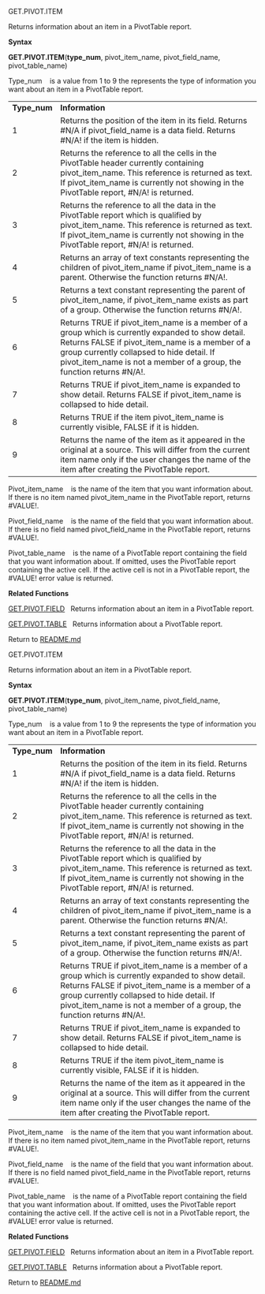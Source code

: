 GET.PIVOT.ITEM

Returns information about an item in a PivotTable report.

**Syntax**

**GET.PIVOT.ITEM**(**type\_num**, pivot\_item\_name, pivot\_field\_name,
pivot\_table\_name)

Type\_num    is a value from 1 to 9 the represents the type of
information you want about an item in a PivotTable report.

|               |                                                                                                                                                                                                                                                                                   |
| ------------- | --------------------------------------------------------------------------------------------------------------------------------------------------------------------------------------------------------------------------------------------------------------------------------- |
| **Type\_num** | **Information**                                                                                                                                                                                                                                                                   |
| 1             | Returns the position of the item in its field. Returns \#N/A if pivot\_field\_name is a data field. Returns \#N/A\! if the item is hidden.                                                                                                                                        |
| 2             | Returns the reference to all the cells in the PivotTable header currently containing pivot\_item\_name. This reference is returned as text. If pivot\_item\_name is currently not showing in the PivotTable report, \#N/A\! is returned.                                          |
| 3             | Returns the reference to all the data in the PivotTable report which is qualified by pivot\_item\_name. This reference is returned as text. If pivot\_item\_name is currently not showing in the PivotTable report, \#N/A\! is returned.                                          |
| 4             | Returns an array of text constants representing the children of pivot\_item\_name if pivot\_item\_name is a parent. Otherwise the function returns \#N/A\!.                                                                                                                       |
| 5             | Returns a text constant representing the parent of pivot\_item\_name, if pivot\_item\_name exists as part of a group. Otherwise the function returns \#N/A\!.                                                                                                                     |
| 6             | Returns TRUE if pivot\_item\_name is a member of a group which is currently expanded to show detail. Returns FALSE if pivot\_item\_name is a member of a group currently collapsed to hide detail. If pivot\_item\_name is not a member of a group, the function returns \#N/A\!. |
| 7             | Returns TRUE if pivot\_item\_name is expanded to show detail. Returns FALSE if pivot\_item\_name is collapsed to hide detail.                                                                                                                                                     |
| 8             | Returns TRUE if the item pivot\_item\_name is currently visible, FALSE if it is hidden.                                                                                                                                                                                           |
| 9             | Returns the name of the item as it appeared in the original at a source. This will differ from the current item name only if the user changes the name of the item after creating the PivotTable report.                                                                          |

Pivot\_item\_name    is the name of the item that you want information
about. If there is no item named pivot\_item\_name in the PivotTable
report, returns \#VALUE\!.

Pivot\_field\_name    is the name of the field that you want information
about. If there is no field named pivot\_field\_name in the PivotTable
report, returns \#VALUE\!.

Pivot\_table\_name    is the name of a PivotTable report containing the
field that you want information about. If omitted, uses the PivotTable
report containing the active cell. If the active cell is not in a
PivotTable report, the \#VALUE\! error value is returned.

**Related Functions**

[GET.PIVOT.FIELD](GET.PIVOT.FIELD.md)   Returns information about an item in a PivotTable
report.

[GET.PIVOT.TABLE](GET.PIVOT.TABLE.md)   Returns information about a PivotTable report.



Return to [README.md](README.md)

GET.PIVOT.ITEM

Returns information about an item in a PivotTable report.

**Syntax**

**GET.PIVOT.ITEM**(**type\_num**, pivot\_item\_name, pivot\_field\_name,
pivot\_table\_name)

Type\_num    is a value from 1 to 9 the represents the type of
information you want about an item in a PivotTable report.

|               |                                                                                                                                                                                                                                                                                   |
| ------------- | --------------------------------------------------------------------------------------------------------------------------------------------------------------------------------------------------------------------------------------------------------------------------------- |
| **Type\_num** | **Information**                                                                                                                                                                                                                                                                   |
| 1             | Returns the position of the item in its field. Returns \#N/A if pivot\_field\_name is a data field. Returns \#N/A\! if the item is hidden.                                                                                                                                        |
| 2             | Returns the reference to all the cells in the PivotTable header currently containing pivot\_item\_name. This reference is returned as text. If pivot\_item\_name is currently not showing in the PivotTable report, \#N/A\! is returned.                                          |
| 3             | Returns the reference to all the data in the PivotTable report which is qualified by pivot\_item\_name. This reference is returned as text. If pivot\_item\_name is currently not showing in the PivotTable report, \#N/A\! is returned.                                          |
| 4             | Returns an array of text constants representing the children of pivot\_item\_name if pivot\_item\_name is a parent. Otherwise the function returns \#N/A\!.                                                                                                                       |
| 5             | Returns a text constant representing the parent of pivot\_item\_name, if pivot\_item\_name exists as part of a group. Otherwise the function returns \#N/A\!.                                                                                                                     |
| 6             | Returns TRUE if pivot\_item\_name is a member of a group which is currently expanded to show detail. Returns FALSE if pivot\_item\_name is a member of a group currently collapsed to hide detail. If pivot\_item\_name is not a member of a group, the function returns \#N/A\!. |
| 7             | Returns TRUE if pivot\_item\_name is expanded to show detail. Returns FALSE if pivot\_item\_name is collapsed to hide detail.                                                                                                                                                     |
| 8             | Returns TRUE if the item pivot\_item\_name is currently visible, FALSE if it is hidden.                                                                                                                                                                                           |
| 9             | Returns the name of the item as it appeared in the original at a source. This will differ from the current item name only if the user changes the name of the item after creating the PivotTable report.                                                                          |

Pivot\_item\_name    is the name of the item that you want information
about. If there is no item named pivot\_item\_name in the PivotTable
report, returns \#VALUE\!.

Pivot\_field\_name    is the name of the field that you want information
about. If there is no field named pivot\_field\_name in the PivotTable
report, returns \#VALUE\!.

Pivot\_table\_name    is the name of a PivotTable report containing the
field that you want information about. If omitted, uses the PivotTable
report containing the active cell. If the active cell is not in a
PivotTable report, the \#VALUE\! error value is returned.

**Related Functions**

[GET.PIVOT.FIELD](GET.PIVOT.FIELD.md)   Returns information about an item in a PivotTable
report.

[GET.PIVOT.TABLE](GET.PIVOT.TABLE.md)   Returns information about a PivotTable report.



Return to [README.md](README.md)

